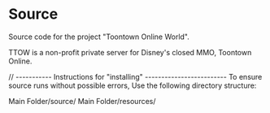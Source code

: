 # Source
Source code for the project "Toontown Online World".

TTOW is a non-profit private server for Disney's closed MMO, Toontown Online.

// -----------   Instructions for "installing"   -------------------------
To ensure source runs without possible errors,
Use the following directory structure:

Main Folder/source/<source files>
Main Folder/resources/<phase folders>